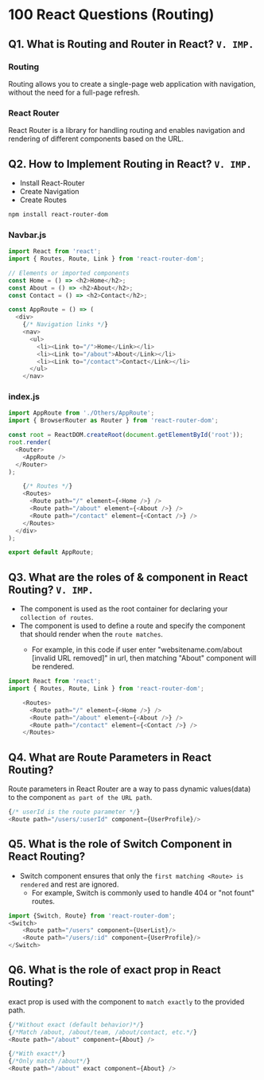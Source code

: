 # 100 React Questions (Routing)

## Q1. What is Routing and Router in React? `V. IMP.`

### Routing
Routing allows you to create a single-page web application with navigation, without the need for a full-page refresh.

### React Router

React Router is a library for handling routing and enables navigation and rendering of different components based on the URL.

## Q2. How to Implement Routing in React? `V. IMP.`

* Install React-Router
* Create Navigation
* Create Routes

```bash
npm install react-router-dom
```

### Navbar.js
```javascript
import React from 'react';
import { Routes, Route, Link } from 'react-router-dom';

// Elements or imported components
const Home = () => <h2>Home</h2>;
const About = () => <h2>About</h2>;
const Contact = () => <h2>Contact</h2>;

const AppRoute = () => (
  <div>
    {/* Navigation links */}
    <nav>
      <ul>
        <li><Link to="/">Home</Link></li>
        <li><Link to="/about">About</Link></li>
        <li><Link to="/contact">Contact</Link></li>
      </ul>
    </nav>
```

### index.js
```javascript
import AppRoute from './Others/AppRoute';
import { BrowserRouter as Router } from 'react-router-dom';

const root = ReactDOM.createRoot(document.getElementById('root'));
root.render(
  <Router>
    <AppRoute />
  </Router>
);

    {/* Routes */}
    <Routes>
      <Route path="/" element={<Home />} />
      <Route path="/about" element={<About />} />
      <Route path="/contact" element={<Contact />} />
    </Routes>
  </div>
);

export default AppRoute;
```

## Q3. What are the roles of <Routes> & <Route> component in React Routing? `V. IMP.`

* The <Routes> component is used as the root container for declaring your `collection of routes`.
* The <Route> component is used to define a route and specify the component that should render when the `route matches`.
    * For example, in this code if user enter "websitename.com/about [invalid URL removed]" in url, then matching "About" component will be rendered.

```javascript
import React from 'react';
import { Routes, Route, Link } from 'react-router-dom';

    <Routes>
      <Route path="/" element={<Home />} />
      <Route path="/about" element={<About />} />
      <Route path="/contact" element={<Contact />} />
    </Routes>
```

## Q4. What are Route Parameters in React Routing?

Route parameters in React Router are a way to pass dynamic values(data)  to the component `as part of the URL path`.

```javascript
{/* userId is the route parameter */}
<Route path="/users/:userId" component={UserProfile}/>
```

## Q5. What is the role of Switch Component in React Routing?

* Switch component ensures that only the `first matching <Route> is rendered` and rest are ignored.
    * For example, Switch is commonly used to handle 404 or "not fount" routes.

```javascript
import {Switch, Route} from 'react-router-dom';
<Switch>
    <Route path="/users" component={UserList}/>
    <Route path="/users/:id" component={UserProfile}/>
</Switch>
```

## Q6. What is the role of exact prop in React Routing?

exact prop is used with the <Route> component to `match exactly` to the provided path.

```javascript
{/*Without exact (default behavior)*/}
{/*Match /about, /about/team, /about/contact, etc.*/}
<Route path="/about" component={About} />
```
```javascript
{/*With exact*/}
{/*Only match /about*/}
<Route path="/about" exact component={About} />
```


<!---
Adarsh 
2nd August 2024
09:52 PM
(20:29)
--->